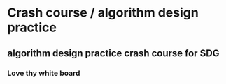# Crash course / algorithm design practice
## algorithm design practice crash course for SDG
### Love thy white board
